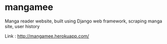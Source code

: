 # mangamee
Manga reader website, built using Django web framework, scraping manga site, user history

Link : http://mangamee.herokuapp.com/
